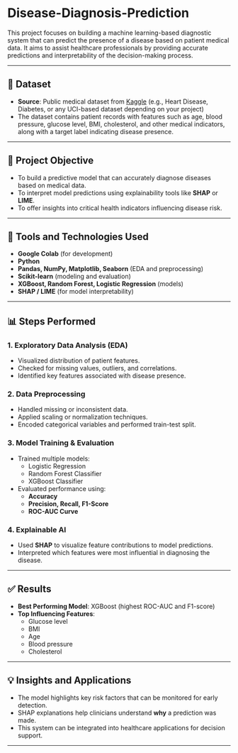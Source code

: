 # Disease-Diagnosis-Prediction

This project focuses on building a machine learning-based diagnostic system that can predict the presence of a disease based on patient medical data. It aims to assist healthcare professionals by providing accurate predictions and interpretability of the decision-making process.

---

## 📁 Dataset

- **Source**: Public medical dataset from [Kaggle](https://www.kaggle.com/) (e.g., Heart Disease, Diabetes, or any UCI-based dataset depending on your project)
- The dataset contains patient records with features such as age, blood pressure, glucose level, BMI, cholesterol, and other medical indicators, along with a target label indicating disease presence.

---

## 📌 Project Objective

- To build a predictive model that can accurately diagnose diseases based on medical data.
- To interpret model predictions using explainability tools like **SHAP** or **LIME**.
- To offer insights into critical health indicators influencing disease risk.

---

## 🔧 Tools and Technologies Used

- **Google Colab** (for development)
- **Python**
- **Pandas, NumPy, Matplotlib, Seaborn** (EDA and preprocessing)
- **Scikit-learn** (modeling and evaluation)
- **XGBoost, Random Forest, Logistic Regression** (models)
- **SHAP / LIME** (for model interpretability)

---

## 📊 Steps Performed

### 1. Exploratory Data Analysis (EDA)
- Visualized distribution of patient features.
- Checked for missing values, outliers, and correlations.
- Identified key features associated with disease presence.

### 2. Data Preprocessing
- Handled missing or inconsistent data.
- Applied scaling or normalization techniques.
- Encoded categorical variables and performed train-test split.

### 3. Model Training & Evaluation
- Trained multiple models:
  - Logistic Regression
  - Random Forest Classifier
  - XGBoost Classifier
- Evaluated performance using:
  - **Accuracy**
  - **Precision, Recall, F1-Score**
  - **ROC-AUC Curve**

### 4. Explainable AI
- Used **SHAP** to visualize feature contributions to model predictions.
- Interpreted which features were most influential in diagnosing the disease.

---

## ✅ Results

- **Best Performing Model**: XGBoost (highest ROC-AUC and F1-score)
- **Top Influencing Features**:
  - Glucose level
  - BMI
  - Age
  - Blood pressure
  - Cholesterol

---

## 💡 Insights and Applications

- The model highlights key risk factors that can be monitored for early detection.
- SHAP explanations help clinicians understand **why** a prediction was made.
- This system can be integrated into healthcare applications for decision support.

---
